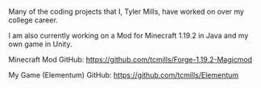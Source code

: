 Many of the coding projects that I, Tyler Mills, have worked on over my college career.

I am also currently working on a Mod for Minecraft 1.19.2 in Java and my own game in Unity.

Minecraft Mod GitHub: https://github.com/tcmills/Forge-1.19.2-Magicmod

My Game (Elementum) GitHub: https://github.com/tcmills/Elementum
